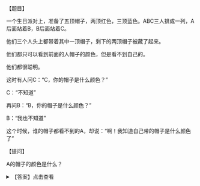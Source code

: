 【题目】

一个生日派对上，准备了五顶帽子，两顶红色，三顶蓝色。ABC三人排成一列，A后面站着B，B后面站着C。

他们三个人头上都带着其中一顶帽子，剩下的两顶帽子被藏了起来。

他们都只可以看到前面的人帽子的颜色，但是看不到自己的。

他们都很聪明。

这时有人问C：“C，你的帽子是什么颜色？”

C：“不知道”

再问B：“B，你的帽子是什么颜色？”

B：“我也不知道”

这个时候，谁的帽子都看不到的A，却说：“啊！我知道自己带的帽子是什么颜色了”

【提问】

A的帽子的颜色是什么？

<details>
<summary>【答案】点击查看</summary>

A带的是蓝色帽子🎩
</details>

